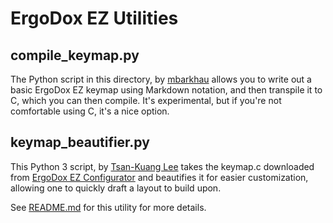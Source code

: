 # ErgoDox EZ Utilities

## compile_keymap.py

The Python script in this directory, by [mbarkhau](https://github.com/mbarkhau) allows you to write out a basic ErgoDox EZ keymap using Markdown notation, and then transpile it to C, which you can then compile. It's experimental, but if you're not comfortable using C, it's a nice option.

## keymap_beautifier.py

This Python 3 script, by [Tsan-Kuang Lee](https://github.com/tsankuanglee) takes the keymap.c downloaded from [ErgoDox EZ Configurator](https://configure.ergodox-ez.com/) and beautifies it for easier customization, allowing one to quickly draft a layout to build upon.

See [README.md](./keymap_beautifier/README.md) for this utility for more details.
